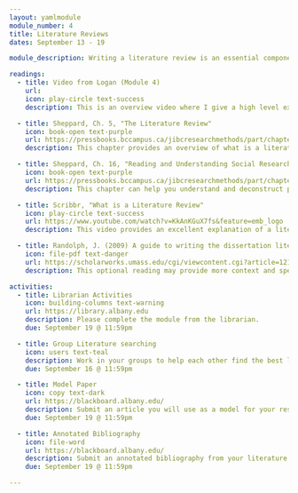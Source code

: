 ```yaml
---
layout: yamlmodule
module_number: 4
title: Literature Reviews
dates: September 13 - 19

module_description: Writing a literature review is an essential component of any research proposal. This module will prepare you to complete one major section of your proposal.

readings:
  - title: Video from Logan (Module 4)
    url:
    icon: play-circle text-success
    description: This is an overview video where I give a high level explanation of the readings and describe this week's tasks.

  - title: Sheppard, Ch. 5, "The Literature Review"
    icon: book-open text-purple
    url: https://pressbooks.bccampus.ca/jibcresearchmethods/part/chapter-5/
    description: This chapter provides an overview of what is a literature review when it comes to field research.

  - title: Sheppard, Ch. 16, "Reading and Understanding Social Research"
    icon: book-open text-purple
    url: https://pressbooks.bccampus.ca/jibcresearchmethods/part/chapter-16/
    description: This chapter can help you understand and deconstruct papers that you find through literature searching.

  - title: Scribbr, "What is a Literature Review"
    icon: play-circle text-success
    url: https://www.youtube.com/watch?v=KkAnKGuX7fs&feature=emb_logo
    description: This video provides an excellent explanation of a literature review. The video also provides tips and tricks to help you complete your assignment.

  - title: Randolph, J. (2009) A guide to writing the dissertation literature review. <em>Practical Assessment, Research, and Evaluation 14</em>, Article 13. https://doi.org/10.7275/b0az-8t74
    icon: file-pdf text-danger
    url: https://scholarworks.umass.edu/cgi/viewcontent.cgi?article=1219&context=pare
    description: This optional reading may provide more context and specific methods for completing a literature review. Tables 2 and 3 provide excellent graphical organizers if that is helpful for you.

activities:
  - title: Librarian Activities
    icon: building-columns text-warning
    url: https://library.albany.edu
    description: Please complete the module from the librarian.
    due: September 19 @ 11:59pm

  - title: Group Literature searching
    icon: users text-teal
    description: Work in your groups to help each other find the best literature.
    due: September 16 @ 11:59pm

  - title: Model Paper
    icon: copy text-dark
    url: https://blackboard.albany.edu/
    description: Submit an article you will use as a model for your research proposal.
    due: September 19 @ 11:59pm

  - title: Annotated Bibliography
    icon: file-word
    url: https://blackboard.albany.edu/
    description: Submit an annotated bibliography from your literature searching. For each source paste in the abstract and then type 2-3 sentences explaining how the supportsyour research question.
    due: September 19 @ 11:59pm

---
```

